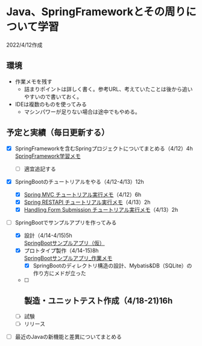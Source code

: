 # Java、SpringFrameworkとその周りについて学習

2022/4/12作成

## 環境

- 作業メモを残す
  - 詰まりポイントは詳しく書く。参考URL、考えていたことは後から追いやすいので書いておく。
- IDEは複数のものを使ってみる
  - マシンパワーが足りない場合は途中でもやめる。

## 予定と実績（毎日更新する）

- [x] SpringFrameworkを含むSpringプロジェクトについてまとめる（4/12）4h  
  [SpringFramework学習メモ](https://github.com/hawkskf/work-memo-java-spring/blob/master/springframework-memo.md)
  - [ ] 適宜追記する
- [x] SpringBootのチュートリアルをやる（4/12-4/13）12h
  - [x] [Spring MVC チュートリアル実行メモ](https://github.com/hawkskf/springboot-tutorial/blob/master/serving-web-content.md)（4/12）6h
  - [x] [Spring RESTAPI チュートリアル実行メモ](https://github.com/hawkskf/springboot-tutorial/blob/master/rest-service.md)（4/13）2h
  - [x] [Handling Form Submission チュートリアル実行メモ](https://github.com/hawkskf/springboot-tutorial/blob/master/handling-form-submission.md)（4/13）2h
  
- [ ] SpringBootでサンプルアプリを作ってみる
  - [x] 設計（4/14-4/15)5h  
    [SpringBootサンプルアプリ（仮）](https://github.com/hawkskf/springboot-app-practice/blob/master/document/SpringBoot%E3%82%B5%E3%83%B3%E3%83%97%E3%83%AB%E3%82%A2%E3%83%97%E3%83%AA%EF%BC%88%E4%BB%AE%EF%BC%89.md)
  - [x] プロトタイプ製作（4/14-15)8h  
    [SpringBootサンプルアプリ_作業メモ](https://github.com/hawkskf/springboot-app-practice/blob/master/document/SpringBoot%E3%82%B5%E3%83%B3%E3%83%97%E3%83%AB%E3%82%A2%E3%83%97%E3%83%AA_%E4%BD%9C%E6%A5%AD%E3%83%A1%E3%83%A2.md)
    - [x] SpringBootのディレクトリ構造の設計、Mybatis&DB（SQLite）の作り方にメドが立った
  - [ ] 製造・ユニットテスト作成（4/18-21)16h
    - 
  - [ ] 試験
  - [ ] リリース
- [ ] 最近のJavaの新機能と差異についてまとめる







